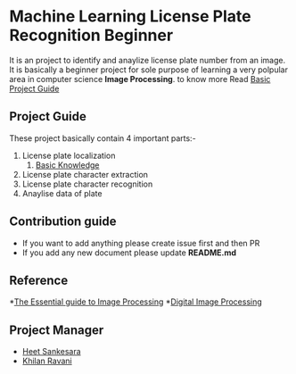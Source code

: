 # Machine Learning License Plate Recognition Beginner
It is an project to identify and anaylize license plate number from an image. It is basically a beginner project for sole purpose of learning a very polpular area in computer science **Image Processing**.
to know more Read [Basic Project Guide](docs/p-1628--number_place_recognition.pdf)

## Project Guide

These project basically contain 4 important parts:-
1. License plate localization
   1. [Basic Knowledge](docs/IJETT-V10P322.pdf)
1. License plate character extraction
1. License plate character recognition
1. Anaylise data of plate

## Contribution guide

* If you want to add anything please create issue first and then PR
* If you add any new document please update **README.md**

## Reference 
*[The Essential guide to Image Processing](docs/bovik_image_processing.pdf)
*[Digital Image Processing](docs/Digital_Image_Processing_2ndEd.pdf.1)

## Project Manager

* [Heet Sankesara](https://github.com/Hsankesara)
* [Khilan Ravani](https://github.com/khilanravani)
